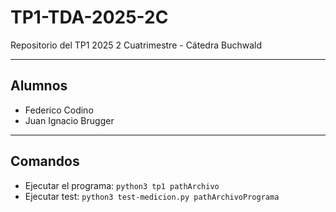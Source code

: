 # TP1-TDA-2025-2C
Repositorio del TP1 2025 2 Cuatrimestre - Cátedra Buchwald

---

## Alumnos
- Federico Codino  
- Juan Ignacio Brugger  

---

## Comandos
- Ejecutar el programa: `python3 tp1 pathArchivo`
- Ejecutar test: `python3 test-medicion.py pathArchivoPrograma`
